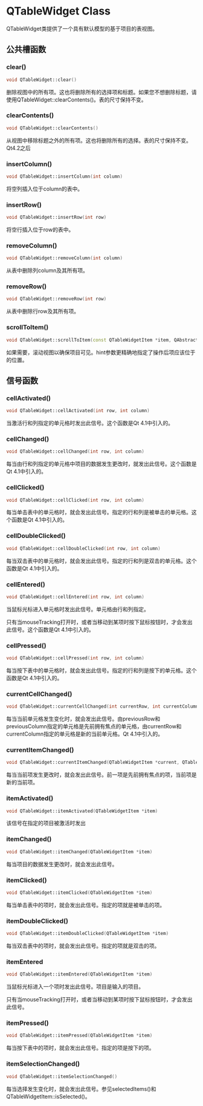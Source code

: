 # QTableWidget Class

QTableWidget类提供了一个具有默认模型的基于项目的表视图。

## 公共槽函数

### clear()

```c++
void QTableWidget::clear()
```

删除视图中的所有项。这也将删除所有的选择项和标题。如果您不想删除标题，请使用QTableWidget::clearContents()。表的尺寸保持不变。

### clearContents()

```c++
void QTableWidget::clearContents()
```

从视图中移除标题之外的所有项。这也将删除所有的选择。表的尺寸保持不变。Qt4.2之后

### insertColumn()

```c++
void QTableWidget::insertColumn(int column)
```

将空列插入位于column的表中。

### insertRow()

```c++
void QTableWidget::insertRow(int row)
```

将空行插入位于row的表中。

### removeColumn()

```c++
void QTableWidget::removeColumn(int column)
```

从表中删除列column及其所有项。

### removeRow()

```c++
void QTableWidget::removeRow(int row)
```

从表中删除行row及其所有项。

### scrollToItem()

```c++
void QTableWidget::scrollToItem(const QTableWidgetItem *item, QAbstractItemView::ScrollHint hint = EnsureVisible)
```

如果需要，滚动视图以确保项目可见。hint参数更精确地指定了操作后项应该位于的位置。

## 信号函数

### cellActivated()

```c++
void QTableWidget::cellActivated(int row, int column)
```

当激活行和列指定的单元格时发出此信号。这个函数是Qt 4.1中引入的。

### cellChanged()

```c++
void QTableWidget::cellChanged(int row, int column)
```

每当由行和列指定的单元格中项目的数据发生更改时，就发出此信号。这个函数是Qt 4.1中引入的。

### cellClicked()

```c++
void QTableWidget::cellClicked(int row, int column)
```

每当单击表中的单元格时，就会发出此信号。指定的行和列是被单击的单元格。这个函数是Qt 4.1中引入的。

### cellDoubleClicked()

```c++
void QTableWidget::cellDoubleClicked(int row, int column)
```

每当双击表中的单元格时，就会发出此信号。指定的行和列是双击的单元格。这个函数是Qt 4.1中引入的。

### cellEntered()

```c++
void QTableWidget::cellEntered(int row, int column)
```

当鼠标光标进入单元格时发出此信号。单元格由行和列指定。

只有当mouseTracking打开时，或者当移动到某项时按下鼠标按钮时，才会发出此信号。这个函数是Qt 4.1中引入的。

### cellPressed()

```c++
void QTableWidget::cellPressed(int row, int column)
```

每当按下表中的单元格时，就会发出此信号。指定的行和列是按下的单元格。这个函数是Qt 4.1中引入的。

### currentCellChanged()

```c++
void QTableWidget::currentCellChanged(int currentRow, int currentColumn, int previousRow, int previousColumn)
```

每当当前单元格发生变化时，就会发出此信号。由previousRow和previousColumn指定的单元格是先前拥有焦点的单元格，由currentRow和currentColumn指定的单元格是新的当前单元格。Qt 4.1中引入的。

### currentItemChanged()

```c++
void QTableWidget::currentItemChanged(QTableWidgetItem *current, QTableWidgetItem *previous)
```

每当当前项发生更改时，就会发出此信号。前一项是先前拥有焦点的项，当前项是新的当前项。

### itemActivated()

```c++
void QTableWidget::itemActivated(QTableWidgetItem *item)
```

该信号在指定的项目被激活时发出

### itemChanged()

```c++
void QTableWidget::itemChanged(QTableWidgetItem *item)
```

每当项目的数据发生更改时，就会发出此信号。

### itemClicked()

```c++
void QTableWidget::itemClicked(QTableWidgetItem *item)
```

每当单击表中的项时，就会发出此信号。指定的项就是被单击的项。

### itemDoubleClicked()

```c++
void QTableWidget::itemDoubleClicked(QTableWidgetItem *item)
```

每当双击表中的项时，就会发出此信号。指定的项就是双击的项。
### itemEntered

```c++
void QTableWidget::itemEntered(QTableWidgetItem *item)
```

当鼠标光标进入一个项时发出此信号。项目是输入的项目。

只有当mouseTracking打开时，或者当移动到某项时按下鼠标按钮时，才会发出此信号。

### itemPressed()

```c++
void QTableWidget::itemPressed(QTableWidgetItem *item)
```

每当按下表中的项时，就会发出此信号。指定的项是按下的项。

### itemSelectionChanged()

```c++
void QTableWidget::itemSelectionChanged()
```

每当选择发生变化时，就会发出此信号。参见selectedItems()和QTableWidgetItem::isSelected()。
